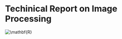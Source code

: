 # Techinical Report on Image Processing
<img src="https://latex.codecogs.com/gif.latex?\mathbf{R}" title="\mathbf{R}" /></a>
